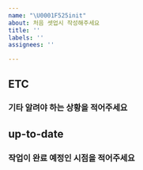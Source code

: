 ```yaml
---
name: "\U0001F525init"
about: 처음 셋업시 작성해주세요
title: ''
labels: ''
assignees: ''

---
```


## ETC
### 기타 알려야 하는 상황을 적어주세요

## up-to-date
### 작업이 완료 예정인 시점을 적어주세요
